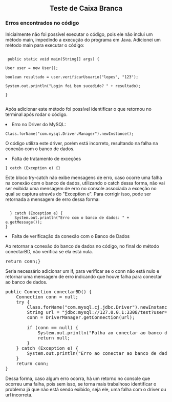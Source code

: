<h2 align="center"> Teste de Caixa Branca </h2>

<h3>Erros encontrados no código</h3>

Inicialmente não foi possível executar o código, pois ele não inclui um método main, impedindo a execução do programa em Java.
Adicionei um método main para executar o código:

   <pre><code>
 public static void main(String[] args) {
          <br>User user = new User();
          <br>boolean resultado = user.verificarUsuario("lopes", "123");
          <br>System.out.println("Login foi bem sucedido? " + resultado);
    <br>}
    </code></pre>


Após adicionar este método foi possível identificar o que retornou no terminal após rodar o código.

<li>Erro no Driver do MySQL:</li>

<pre><code>Class.forName("com.mysql.Driver.Manager").newInstance();</code></pre>

O código utiliza este driver, porém está incorreto, resultando na falha na conexão com o banco de dados.

<li>Falta de tratamento de exceções</li>

<pre><code>} catch (Exception e) {}</code></pre>

Este bloco try-catch não exibe mensagens de erro, caso ocorre uma falha na conexão com o banco de dados, utilizando o catch dessa forma, não vai ser exibida uma mensagem de erro no console associada a exceção no qual se captura através do "Exception e".
Para corrigir isso, pode ser retornada a mensagem de erro dessa forma:

<pre><code>
  } catch (Exception e) {
    System.out.println("Erro com o banco de dados: " + e.getMessage());
}
</code></pre>

<li>Falta de verificação da conexão com o Banco de Dados</li>

Ao retornar a conexão do banco de dados no código, no final do método conectarBD, não verifica se ela está nula.

<pre>return conn;}</pre>

Seria necessário adicionar um if, para verificar se o conn não está nulo e retornar uma mensagem de erro indicando que houve falha para conectar ao banco de dados.

<pre>public Connection conectarBD() {
    Connection conn = null;
    try {
        Class.forName("com.mysql.cj.jdbc.Driver").newInstance(); // Driver correto
        String url = "jdbc:mysql://127.0.0.1:3308/test?user=lopes&password=123";
        conn = DriverManager.getConnection(url);
        
        if (conn == null) {
            System.out.println("Falha ao conectar ao banco de dados.");
            return null;
        }
    } catch (Exception e) {
        System.out.println("Erro ao conectar ao banco de dados: " + e.getMessage());
    }
    return conn;
}
</pre>

Dessa forma, caso algum erro ocorra, há um retorno no console que ocorreu uma falha, pois sem isso, se torna mais trabalhoso identificar o problema já que não está sendo exibido, seja ele, uma falha com o driver ou url incorreta.



